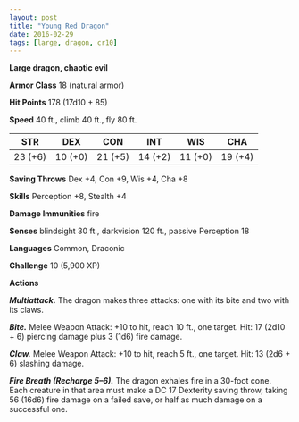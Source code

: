 ```yaml
---
layout: post
title: "Young Red Dragon"
date: 2016-02-29
tags: [large, dragon, cr10]
---
```


**Large dragon, chaotic evil**

**Armor Class** 18 (natural armor)

**Hit Points** 178 (17d10 + 85)

**Speed** 40 ft., climb 40 ft., fly 80 ft.

|   STR   |   DEX   |   CON   |   INT   |   WIS   |   CHA   |
|:-----:|:-----:|:-----:|:-----:|:-----:|:-----:|
| 23 (+6) | 10 (+0) | 21 (+5) | 14 (+2) | 11 (+0) | 19 (+4) |

**Saving Throws** Dex +4, Con +9, Wis +4, Cha +8 

**Skills** Perception +8, Stealth +4 

**Damage Immunities** fire 

**Senses** blindsight 30 ft., darkvision 120 ft., passive Perception 18 

**Languages** Common, Draconic 

**Challenge** 10 (5,900 XP)

**Actions** 

***Multiattack.*** The dragon makes three attacks: one with its bite and two with its claws. 

***Bite.*** Melee Weapon Attack: +10 to hit, reach 10 ft., one target. Hit: 17 (2d10 + 6) piercing damage plus 3 (1d6) fire damage. 

***Claw.*** Melee Weapon Attack: +10 to hit, reach 5 ft., one target. Hit: 13 (2d6 + 6) slashing damage. 

***Fire Breath (Recharge 5–6).*** The dragon exhales fire in a 30-foot cone. Each creature in that area must make a DC 17 Dexterity saving throw, taking 56 (16d6) fire damage on a failed save, or half as much damage on a successful one.